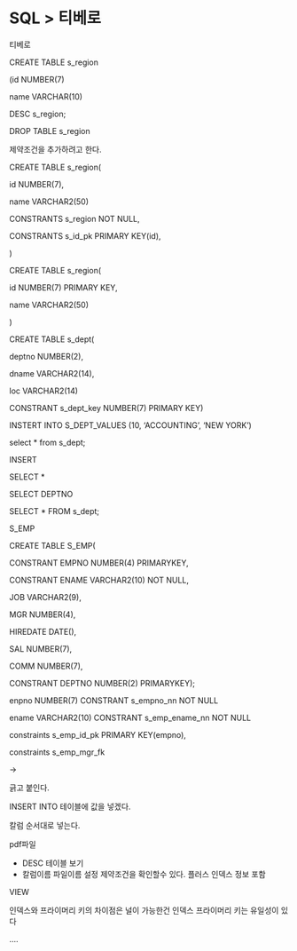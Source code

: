 # SQL > 티베로

티베로

CREATE TABLE s_region

(id  NUMBER(7)

name VARCHAR(10)

DESC s_region;

DROP TABLE s_region

제약조건을 추가하려고 한다.

CREATE TABLE s_region(

id  NUMBER(7),

name VARCHAR2(50)

CONSTRANTS s_region NOT NULL,

CONSTRANTS s_id_pk PRIMARY KEY(id),

)

CREATE TABLE s_region(

id  NUMBER(7)  PRIMARY KEY,

name VARCHAR2(50)

)

CREATE TABLE s_dept(

deptno NUMBER(2),

dname VARCHAR2(14),

loc VARCHAR2(14)

CONSTRANT s_dept_key NUMBER(7) PRIMARY KEY)

INSTERT INTO S_DEPT_VALUES (10, ‘ACCOUNTING’, ‘NEW YORK’)

select * from s_dept;

INSERT 

SELECT * 

SELECT DEPTNO

SELECT * FROM s_dept;

S_EMP

CREATE TABLE S_EMP(

CONSTRANT EMPNO NUMBER(4)  PRIMARYKEY,

CONSTRANT ENAME VARCHAR2(10) NOT NULL,

JOB VARCHAR2(9),

MGR NUMBER(4),

HIREDATE DATE(),

SAL NUMBER(7),

COMM NUMBER(7),

CONSTRANT DEPTNO NUMBER(2) PRIMARYKEY);

enpno NUMBER(7) CONSTRANT s_empno_nn NOT NULL

ename VARCHAR2(10) CONSTRANT s_emp_ename_nn NOT NULL

constraints s_emp_id_pk PRIMARY KEY(empno),

constraints s_emp_mgr_fk 

→ 

긁고 붙인다.

INSERT INTO 테이블에 값을 넣겠다.

칼럼 순서대로 넣는다.

pdf파일

- DESC 테이블 보기
- 칼럼이름 파일이름 설정 제약조건을 확인할수 있다. 플러스 인덱스 정보 포함

VIEW

인덱스와 프라이머리 키의 차이점은 널이 가능한건 인덱스 프라이머리 키는 유일성이 있다

….